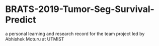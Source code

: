 # BRATS-2019-Tumor-Seg-Survival-Predict
a personal learning and research record for the team project led by Abhishek Moturu at UTMIST
